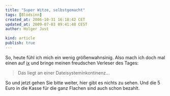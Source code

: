 ```yaml
---
title: "Super Witze, selbstgemacht"
tags: [Blödsinn]
created_at: 2006-10-31 16:18:42 CET
updated_at: 2009-07-03 09:41:48 CEST
author: Holger Just

kind: article
publish: true
---
```


So, heute fühl ich mich ein wenig größenwahnsinig. Also mach ich doch mal einen auf [ix](http://wirres.net/article/topiclist/30) und bringe meinen freudschen Verleser des Tages:

>Das liegt an einer Dateisysteminkontinenz...

So und jetzt gehen Sie bitte weiter, hier gibt es nichts zu sehen. Und die 5 Euro in die Kasse für die ganz Flachen sind auch schon bezahlt.